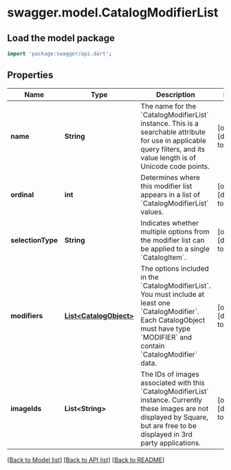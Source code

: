 # swagger.model.CatalogModifierList

## Load the model package
```dart
import 'package:swagger/api.dart';
```

## Properties
Name | Type | Description | Notes
------------ | ------------- | ------------- | -------------
**name** | **String** | The name for the &#x60;CatalogModifierList&#x60; instance. This is a searchable attribute for use in applicable query filters, and its value length is of Unicode code points. | [optional] [default to null]
**ordinal** | **int** | Determines where this modifier list appears in a list of &#x60;CatalogModifierList&#x60; values. | [optional] [default to null]
**selectionType** | **String** | Indicates whether multiple options from the modifier list can be applied to a single &#x60;CatalogItem&#x60;. | [optional] [default to null]
**modifiers** | [**List&lt;CatalogObject&gt;**](CatalogObject.md) | The options included in the &#x60;CatalogModifierList&#x60;. You must include at least one &#x60;CatalogModifier&#x60;. Each CatalogObject must have type &#x60;MODIFIER&#x60; and contain &#x60;CatalogModifier&#x60; data. | [optional] [default to []]
**imageIds** | **List&lt;String&gt;** | The IDs of images associated with this &#x60;CatalogModifierList&#x60; instance. Currently these images are not displayed by Square, but are free to be displayed in 3rd party applications. | [optional] [default to []]

[[Back to Model list]](../README.md#documentation-for-models) [[Back to API list]](../README.md#documentation-for-api-endpoints) [[Back to README]](../README.md)

